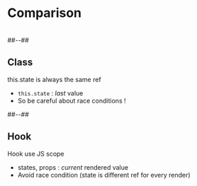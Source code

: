 <!-- .slide: class="two-column-layout" -->
# Comparison
<br/>
##--##

## Class

this.state is always the same ref
* `this.state` : _last_ value
* So be careful about race conditions !

##--##

## Hook
Hook use JS scope
* states, props : _current_ rendered value
* Avoid race condition (state is different ref for every render)
